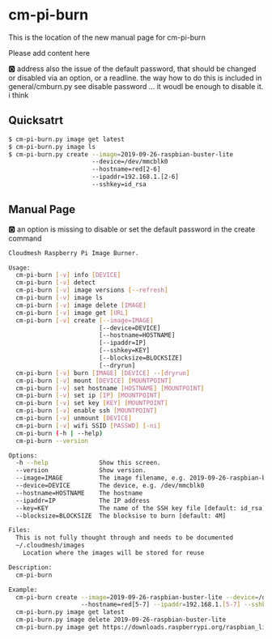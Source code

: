 # cm-pi-burn

This is the location of the new manual page for cm-pi-burn

Please add content here

:o2: address also the issue of the default password, that should be changed or disabled via an option, or a readline. the way how to do this is included in general/cmburn.py see disable password ... it woudl be enough to disable it. i think

## Quicksatrt

```bash
$ cm-pi-burn.py image get latest
$ cm-pi-burn.py image ls
$ cm-pi-burn.py create --image=2019-09-26-raspbian-buster-lite
                       --device=/dev/mmcblk0
                       --hostname=red[2-6] 
                       --ipaddr=192.168.1.[2-6]
                       --sshkey=id_rsa
```

## Manual Page

:o2: an option is missing to disable or set the default password in the create command

```bash
Cloudmesh Raspberry Pi Image Burner.

Usage:
  cm-pi-burn [-v] info [DEVICE]
  cm-pi-burn [-v] detect
  cm-pi-burn [-v] image versions [--refresh]
  cm-pi-burn [-v] image ls
  cm-pi-burn [-v] image delete [IMAGE]
  cm-pi-burn [-v] image get [URL]
  cm-pi-burn [-v] create [--image=IMAGE]
                         [--device=DEVICE]
                         [--hostname=HOSTNAME]
                         [--ipaddr=IP]
                         [--sshkey=KEY]
                         [--blocksize=BLOCKSIZE]
                         [--dryrun]
  cm-pi-burn [-v] burn [IMAGE] [DEVICE] --[dryrun]
  cm-pi-burn [-v] mount [DEVICE] [MOUNTPOINT]
  cm-pi-burn [-v] set hostname [HOSTNAME] [MOUNTPOINT]
  cm-pi-burn [-v] set ip [IP] [MOUNTPOINT]
  cm-pi-burn [-v] set key [KEY] [MOUNTPOINT]
  cm-pi-burn [-v] enable ssh [MOUNTPOINT]
  cm-pi-burn [-v] unmount [DEVICE]
  cm-pi-burn [-v] wifi SSID [PASSWD] [-ni]
  cm-pi-burn (-h | --help)
  cm-pi-burn --version

Options:
  -h --help              Show this screen.
  --version              Show version.
  --image=IMAGE          The image filename, e.g. 2019-09-26-raspbian-buster.img
  --device=DEVICE        The device, e.g. /dev/mmcblk0
  --hostname=HOSTNAME    The hostname
  --ipaddr=IP            The IP address
  --key=KEY              The name of the SSH key file [default: id_rsa]
  --blocksize=BLOCKSIZE  The blocksise to burn [default: 4M]

Files:
  This is not fully thought through and needs to be documented
  ~/.cloudmesh/images
    Location where the images will be stored for reuse

Description:
  cm-pi-burn

Example:
  cm-pi-burn create --image=2019-09-26-raspbian-buster-lite --device=/dev/mmcblk0
                    --hostname=red[5-7] --ipaddr=192.168.1.[5-7] --sshkey=id_rsa
  cm-pi-burn.py image get latest
  cm-pi-burn.py image delete 2019-09-26-raspbian-buster-lite
  cm-pi-burn.py image get https://downloads.raspberrypi.org/raspbian_lite/images/raspbian_lite-2018-10-11/2018-10-09-raspbian-stretch-lite.zip

```
